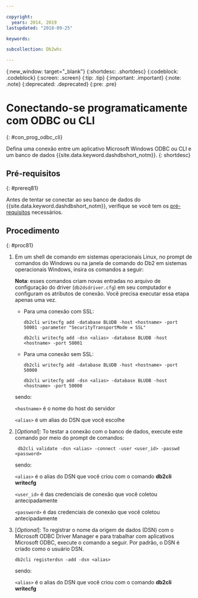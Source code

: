 ```yaml
---

copyright:
  years: 2014, 2019
lastupdated: "2018-09-25"

keywords:

subcollection: Db2whc

---
```


<!-- Attribute definitions --> 
{:new_window: target="_blank"}
{:shortdesc: .shortdesc}
{:codeblock: .codeblock}
{:screen: .screen}
{:tip: .tip}
{:important: .important}
{:note: .note}
{:deprecated: .deprecated}
{:pre: .pre}

# Conectando-se programaticamente com ODBC ou CLI
{: #con_prog_odbc_cli}

Defina uma conexão entre um aplicativo Microsoft Windows ODBC ou CLI e um banco de dados {{site.data.keyword.dashdbshort_notm}}.
{: shortdesc}

## Pré-requisitos
{: #prereq81}

Antes de tentar se conectar ao seu banco de dados do {{site.data.keyword.dashdbshort_notm}}, verifique se você tem os [pré-requisitos](/docs/services/Db2whc/connecting/connecting.html#prereqs) necessários.

<!-- Before you can connect to your database, you must perform the following steps:

- [Verify prerequisites](prereqs.html), including installing driver packages, configuring your local environment, and downloading SSL certificates (if needed)
- Collect [connection information](credentials.html), including database details such as host name and port numbers, and connection credentials such as user ID and password -->

## Procedimento
{: #proc81}

1. Em um shell de comando em sistemas operacionais Linux, no prompt de comandos do Windows ou na janela de comando do Db2 em sistemas operacionais Windows, insira os comandos a seguir:

   **Nota**: esses comandos criam novas entradas no arquivo de configuração do driver (`db2dsdriver.cfg`) em seu computador e configuram os atributos de conexão. Você precisa executar essa etapa apenas uma vez.
   
   - Para uma conexão com SSL:

     ` db2cli writecfg add -database BLUDB -host <hostname> -port 50001 -parameter "SecurityTransportMode = SSL" `

     ` db2cli writecfg add -dsn <alias> -database BLUDB -host <hostname> -port 50001 `

   - Para uma conexão sem SSL:

     ` db2cli writecfg add -database BLUDB -host <hostname> -port 50000 `

     ` db2cli writecfg add -dsn <alias> -database BLUDB -host <hostname> -port 50000 `

   sendo:

   `<hostname>` é o nome do host do servidor

   `<alias>` é um alias do DSN que você escolhe
    
2. [*Optional*]: To testar a conexão com o banco de dados, execute este comando por meio do prompt de comandos:

   ` db2cli validate -dsn <alias> -connect -user <user_id> -passwd <password>`

   sendo:

   `<alias>` é o alias do DSN que você criou com o comando **db2cli writecfg**

   `<user_id>` é das credenciais de conexão que você coletou antecipadamente

   `<password>` é das credenciais de conexão que você coletou antecipadamente

3. [*Optional*]: To registrar o nome da origem de dados (DSN) com o Microsoft ODBC Driver Manager e para trabalhar com aplicativos Microsoft ODBC, execute o comando a seguir. Por padrão, o DSN é criado como o usuário DSN.

   `db2cli registerdsn -add -dsn <alias>`

   sendo:
        
   `<alias>` é o alias do DSN que você criou com o comando **db2cli writecfg**




